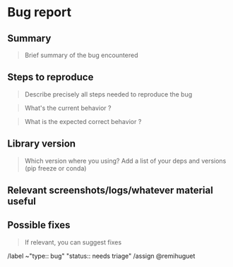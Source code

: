# Bug report

## Summary

> Brief summary of the bug encountered

## Steps to reproduce

> Describe precisely all steps needed to reproduce the bug

> What's the current behavior ?

> What is the expected correct behavior ?

## Library version

> Which version where you using?
> Add a list of your deps and versions (pip freeze or conda)

## Relevant screenshots/logs/whatever material useful

## Possible fixes

> If relevant, you can suggest fixes

/label ~"type:: bug" "status:: needs triage"
/assign @remihuguet 
